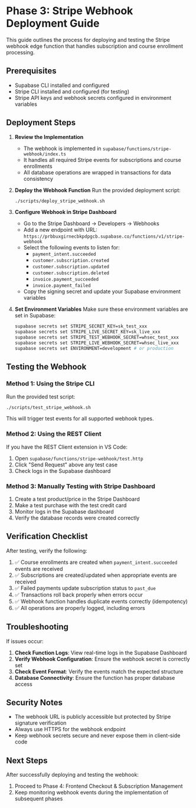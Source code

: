 # Phase 3: Stripe Webhook Deployment Guide

This guide outlines the process for deploying and testing the Stripe webhook edge function that handles subscription and course enrollment processing.

## Prerequisites

- Supabase CLI installed and configured
- Stripe CLI installed and configured (for testing)
- Stripe API keys and webhook secrets configured in environment variables

## Deployment Steps

1. **Review the Implementation**
   - The webhook is implemented in `supabase/functions/stripe-webhook/index.ts`
   - It handles all required Stripe events for subscriptions and course enrollments
   - All database operations are wrapped in transactions for data consistency

2. **Deploy the Webhook Function**
   Run the provided deployment script:
   ```bash
   ./scripts/deploy_stripe_webhook.sh
   ```

3. **Configure Webhook in Stripe Dashboard**
   - Go to the Stripe Dashboard → Developers → Webhooks
   - Add a new endpoint with URL: `https://prbbuxgirnecbkpdpgcb.supabase.co/functions/v1/stripe-webhook`
   - Select the following events to listen for:
     - `payment_intent.succeeded`
     - `customer.subscription.created`
     - `customer.subscription.updated`
     - `customer.subscription.deleted`
     - `invoice.payment_succeeded`
     - `invoice.payment_failed`
   - Copy the signing secret and update your Supabase environment variables

4. **Set Environment Variables**
   Make sure these environment variables are set in Supabase:
   ```bash
   supabase secrets set STRIPE_SECRET_KEY=sk_test_xxx
   supabase secrets set STRIPE_LIVE_SECRET_KEY=sk_live_xxx
   supabase secrets set STRIPE_TEST_WEBHOOK_SECRET=whsec_test_xxx
   supabase secrets set STRIPE_LIVE_WEBHOOK_SECRET=whsec_live_xxx
   supabase secrets set ENVIRONMENT=development # or production
   ```

## Testing the Webhook

### Method 1: Using the Stripe CLI

Run the provided test script:
```bash
./scripts/test_stripe_webhook.sh
```

This will trigger test events for all supported webhook types.

### Method 2: Using the REST Client

If you have the REST Client extension in VS Code:
1. Open `supabase/functions/stripe-webhook/test.http`
2. Click "Send Request" above any test case
3. Check logs in the Supabase dashboard

### Method 3: Manually Testing with Stripe Dashboard

1. Create a test product/price in the Stripe Dashboard
2. Make a test purchase with the test credit card
3. Monitor logs in the Supabase dashboard
4. Verify the database records were created correctly

## Verification Checklist

After testing, verify the following:

1. ✅ Course enrollments are created when `payment_intent.succeeded` events are received
2. ✅ Subscriptions are created/updated when appropriate events are received
3. ✅ Failed payments update subscription status to `past_due`
4. ✅ Transactions roll back properly when errors occur
5. ✅ Webhook function handles duplicate events correctly (idempotency)
6. ✅ All operations are properly logged, including errors

## Troubleshooting

If issues occur:

1. **Check Function Logs**: View real-time logs in the Supabase Dashboard
2. **Verify Webhook Configuration**: Ensure the webhook secret is correctly set
3. **Check Event Format**: Verify the events match the expected structure
4. **Database Connectivity**: Ensure the function has proper database access

## Security Notes

- The webhook URL is publicly accessible but protected by Stripe signature verification
- Always use HTTPS for the webhook endpoint
- Keep webhook secrets secure and never expose them in client-side code

## Next Steps

After successfully deploying and testing the webhook:

1. Proceed to Phase 4: Frontend Checkout & Subscription Management
2. Keep monitoring webhook events during the implementation of subsequent phases 